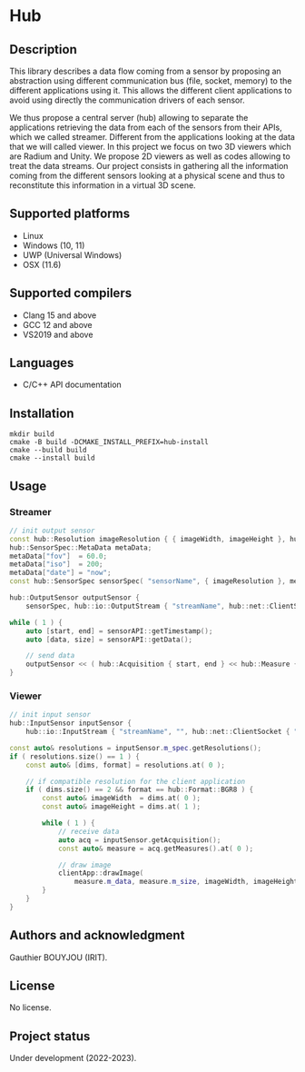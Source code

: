 # Hub

## Description
This library describes a data flow coming from a sensor by proposing an abstraction using different communication bus (file, socket, memory) to the different applications using it. This allows the different client applications to avoid using directly the communication drivers of each sensor.

We thus propose a central server (hub) allowing to separate the applications retrieving the data from each of the sensors from their APIs, which we called streamer. Different from the applications looking at the data that we will called viewer. In this project we focus on two 3D viewers which are Radium and Unity. We propose 2D viewers as well as codes allowing to treat the data streams. Our project consists in gathering all the information coming from the different sensors looking at a physical scene and thus to reconstitute this information in a virtual 3D scene. 

## Supported platforms
* Linux
* Windows (10, 11)
* UWP (Universal Windows)
* OSX (11.6)

## Supported compilers
* Clang 15 and above
* GCC 12 and above
* VS2019 and above

## Languages
* C/C++ API documentation

## Installation
```
mkdir build
cmake -B build -DCMAKE_INSTALL_PREFIX=hub-install
cmake --build build
cmake --install build
```

## Usage
### Streamer
```cpp
// init output sensor
const hub::Resolution imageResolution { { imageWidth, imageHeight }, hub::Format::BGR8 };
hub::SensorSpec::MetaData metaData;
metaData["fov"]  = 60.0;
metaData["iso"]  = 200;
metaData["date"] = "now";
const hub::SensorSpec sensorSpec( "sensorName", { imageResolution }, metaData );

hub::OutputSensor outputSensor {
    sensorSpec, hub::io::OutputStream { "streamName", hub::net::ClientSocket { "serverIp", serverPort } } };

while ( 1 ) {
    auto [start, end] = sensorAPI::getTimestamp();
    auto [data, size] = sensorAPI::getData();

    // send data
    outputSensor << ( hub::Acquisition { start, end } << hub::Measure { data, size, imageResolution } );
}
```

### Viewer
```cpp
// init input sensor
hub::InputSensor inputSensor {
    hub::io::InputStream { "streamName", "", hub::net::ClientSocket { "serverIp", serverPort } } };

const auto& resolutions = inputSensor.m_spec.getResolutions();
if ( resolutions.size() == 1 ) {
    const auto& [dims, format] = resolutions.at( 0 );

    // if compatible resolution for the client application
    if ( dims.size() == 2 && format == hub::Format::BGR8 ) {
        const auto& imageWidth  = dims.at( 0 );
        const auto& imageHeight = dims.at( 1 );

        while ( 1 ) {
            // receive data
            auto acq = inputSensor.getAcquisition();
            const auto& measure = acq.getMeasures().at( 0 );

            // draw image
            clientApp::drawImage(
                measure.m_data, measure.m_size, imageWidth, imageHeight, clientApp::Format::BGR888 );
        }
    }
}
```

## Authors and acknowledgment
Gauthier BOUYJOU (IRIT).

## License
No license.

## Project status
Under development (2022-2023).
